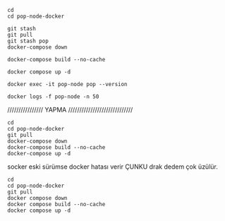



```
cd
cd pop-node-docker

git stash
git pull
git stash pop
docker-compose down
```
```
docker-compose build --no-cache
```
```
docker compose up -d
```

```
docker exec -it pop-node pop --version
```
```
docker logs -f pop-node -n 50
```













////////////////  YAPMA /////////////////////////////
```
cd
cd pop-node-docker
git pull
docker-compose down
docker-compose build --no-cache
docker-compose up -d
```

socker eski sürümse docker hatası verir ÇUNKU drak dedem çok üzülür.

```
cd
cd pop-node-docker
git pull
docker compose down
docker compose build --no-cache
docker compose up -d
```

